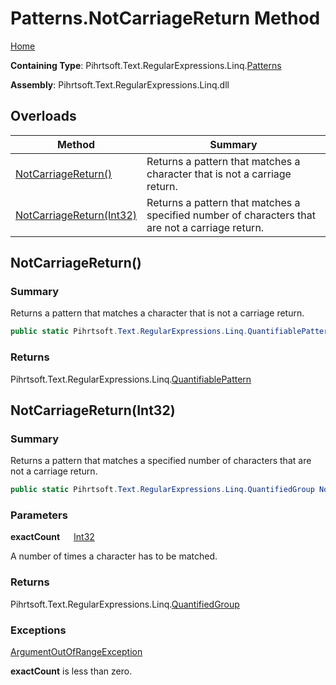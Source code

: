 # Patterns\.NotCarriageReturn Method

[Home](../../../../../../README.md)

**Containing Type**: Pihrtsoft\.Text\.RegularExpressions\.Linq\.[Patterns](../README.md)

**Assembly**: Pihrtsoft\.Text\.RegularExpressions\.Linq\.dll

## Overloads

| Method | Summary |
| ------ | ------- |
| [NotCarriageReturn()](#Pihrtsoft_Text_RegularExpressions_Linq_Patterns_NotCarriageReturn) | Returns a pattern that matches a character that is not a carriage return\. |
| [NotCarriageReturn(Int32)](#Pihrtsoft_Text_RegularExpressions_Linq_Patterns_NotCarriageReturn_System_Int32_) | Returns a pattern that matches a specified number of characters that are not a carriage return\. |

## NotCarriageReturn\(\) <a name="Pihrtsoft_Text_RegularExpressions_Linq_Patterns_NotCarriageReturn"></a>

### Summary

Returns a pattern that matches a character that is not a carriage return\.

```csharp
public static Pihrtsoft.Text.RegularExpressions.Linq.QuantifiablePattern NotCarriageReturn()
```

### Returns

Pihrtsoft\.Text\.RegularExpressions\.Linq\.[QuantifiablePattern](../../QuantifiablePattern/README.md)

## NotCarriageReturn\(Int32\) <a name="Pihrtsoft_Text_RegularExpressions_Linq_Patterns_NotCarriageReturn_System_Int32_"></a>

### Summary

Returns a pattern that matches a specified number of characters that are not a carriage return\.

```csharp
public static Pihrtsoft.Text.RegularExpressions.Linq.QuantifiedGroup NotCarriageReturn(int exactCount)
```

### Parameters

**exactCount** &emsp; [Int32](https://docs.microsoft.com/en-us/dotnet/api/system.int32)

A number of times a character has to be matched\.

### Returns

Pihrtsoft\.Text\.RegularExpressions\.Linq\.[QuantifiedGroup](../../QuantifiedGroup/README.md)

### Exceptions

[ArgumentOutOfRangeException](https://docs.microsoft.com/en-us/dotnet/api/system.argumentoutofrangeexception)

**exactCount** is less than zero\.

